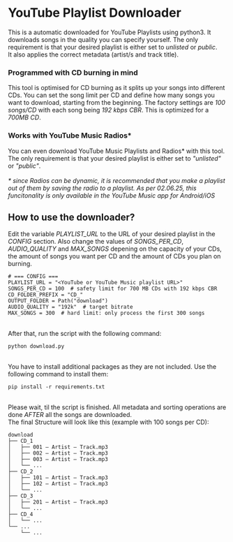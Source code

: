 # YouTube Playlist Downloader
This is a automatic downloaded for YouTube Playlists using python3. It downloads songs in the quality you can specify yourself.
The only requirement is that your desired playlist is either set to *unlisted* or *public*.\
It also applies the correct metadata (artist/s and track title).

### Programmed with CD burning in mind
This tool is optimised for CD burning as it splits up your songs into different CDs. You can set the song limit per CD and define how many songs you want to download, starting from the beginning. The factory settings are *100 songs/CD* with each song being *192 kbps CBR*. This is optimized for a *700MB CD*.

### Works with YouTube Music Radios\*
You can even download YouTube Music Playlists and Radios\* with this tool. The only requirement is that your desired playlist is either set to *"unlisted"* or *"public"*.\
\
_\* since Radios can be dynamic, it is recommended that you make a playlist out of them by saving the radio to a playlist. As per 02.06.25, this funcitonality is only available in the YouTube Music app for Android/iOS_


## How to use the downloader?
Edit the variable *PLAYLIST_URL* to the URL of your desired playlist in the *CONFIG* section. Also change the values of *SONGS_PER_CD*, *AUDIO_QUALITY* and *MAX_SONGS* depening on the capacity of your CDs, the amount of songs you want per CD and the amount of CDs you plan on burning.
```
# === CONFIG ===
PLAYLIST_URL = "<YouTube or YouTube Music playlist URL>"
SONGS_PER_CD = 100  # safety limit for 700 MB CDs with 192 kbps CBR
CD_FOLDER_PREFIX = "CD_"
OUTPUT_FOLDER = Path("download")
AUDIO_QUALITY = "192k"  # target bitrate
MAX_SONGS = 300  # hard limit: only process the first 300 songs
```
\
After that, run the script with the following command:
```
python download.py
```
\
You have to install additional packages as they are not included. Use the following command to install them:
```
pip install -r requirements.txt
```
\
Please wait, til the script is finished. All metadata and sorting operations are done *AFTER* all the songs are downloaded.\
The final Structure will look like this (example with 100 songs per CD):
```
download
├── CD_1
│   ├── 001 – Artist – Track.mp3
│   ├── 002 – Artist – Track.mp3
│   ├── 003 – Artist – Track.mp3
│   └── ...
├── CD_2
│   ├── 101 – Artist – Track.mp3
│   ├── 102 – Artist – Track.mp3
│   └── ...
├── CD_3
│   ├── 201 – Artist – Track.mp3
│   └── ...
├── CD_4
│   └── ...
└── ...
    └── ...
``` 
